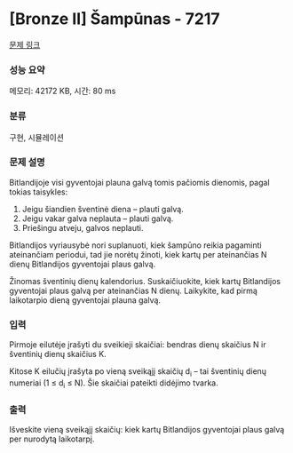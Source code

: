 # [Bronze II] Šampūnas - 7217 

[문제 링크](https://www.acmicpc.net/problem/7217) 

### 성능 요약

메모리: 42172 KB, 시간: 80 ms

### 분류

구현, 시뮬레이션

### 문제 설명

<p>Bitlandijoje visi gyventojai plauna galvą tomis pačiomis dienomis, pagal tokias taisykles:</p>

<ol>
	<li>Jeigu šiandien šventinė diena – plauti galvą.</li>
	<li>Jeigu vakar galva neplauta – plauti galvą.</li>
	<li>Priešingu atveju, galvos neplauti.</li>
</ol>

<p>Bitlandijos vyriausybė nori suplanuoti, kiek šampūno reikia pagaminti ateinančiam periodui, tad jie norėtų žinoti, kiek kartų per ateinančias N dienų Bitlandijos gyventojai plaus galvą.</p>

<p>Žinomas šventinių dienų kalendorius. Suskaičiuokite, kiek kartų Bitlandijos gyventojai plaus galvą per ateinančias N dienų. Laikykite, kad pirmą laikotarpio dieną gyventojai plauna galvą.</p>

### 입력 

 <p>Pirmoje eilutėje įrašyti du sveikieji skaičiai: bendras dienų skaičius N ir šventinių dienų skaičius K.</p>

<p>Kitose K eilučių įrašyta po vieną sveikąjį skaičių d<sub>i</sub> – tai šventinių dienų numeriai (1 ≤ d<sub>i</sub> ≤ N). Šie skaičiai pateikti didėjimo tvarka.</p>

### 출력 

 <p>Išveskite vieną sveikąjį skaičių: kiek kartų Bitlandijos gyventojai plaus galvą per nurodytą laikotarpį.</p>

